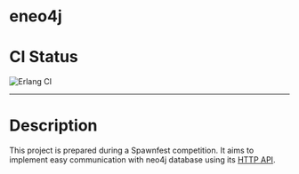 eneo4j
=====

# CI Status

![Erlang CI](https://github.com/spawnfest/eneo4j/workflows/Erlang%20CI/badge.svg)

---

# Description

This project is prepared during a Spawnfest competition.
It aims to implement easy communication with neo4j database using its [HTTP API](https://neo4j.com/docs/http-api/current/introduction/).

